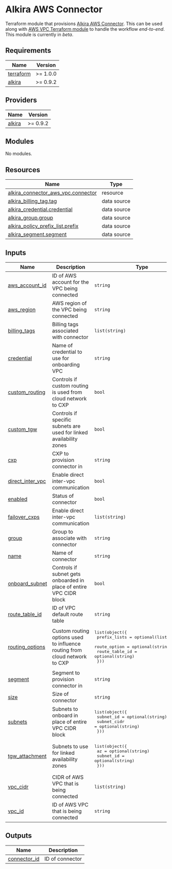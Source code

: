 # Alkira AWS Connector
Terraform module that provisions [Alkira AWS Connector](https://registry.terraform.io/providers/alkiranet/alkira/latest/docs/resources/connector_aws_vpc). This can be used along with [AWS VPC Terraform module](https://github.com/terraform-aws-modules/terraform-aws-vpc) to handle the workflow _end-to-end_. This module is currently in _beta_.

<!-- BEGIN_TF_DOCS -->
## Requirements

| Name | Version |
|------|---------|
| <a name="requirement_terraform"></a> [terraform](#requirement\_terraform) | >= 1.0.0 |
| <a name="requirement_alkira"></a> [alkira](#requirement\_alkira) | >= 0.9.2 |

## Providers

| Name | Version |
|------|---------|
| <a name="provider_alkira"></a> [alkira](#provider\_alkira) | >= 0.9.2 |

## Modules

No modules.

## Resources

| Name | Type |
|------|------|
| [alkira_connector_aws_vpc.connector](https://registry.terraform.io/providers/alkiranet/alkira/latest/docs/resources/connector_aws_vpc) | resource |
| [alkira_billing_tag.tag](https://registry.terraform.io/providers/alkiranet/alkira/latest/docs/data-sources/billing_tag) | data source |
| [alkira_credential.credential](https://registry.terraform.io/providers/alkiranet/alkira/latest/docs/data-sources/credential) | data source |
| [alkira_group.group](https://registry.terraform.io/providers/alkiranet/alkira/latest/docs/data-sources/group) | data source |
| [alkira_policy_prefix_list.prefix](https://registry.terraform.io/providers/alkiranet/alkira/latest/docs/data-sources/policy_prefix_list) | data source |
| [alkira_segment.segment](https://registry.terraform.io/providers/alkiranet/alkira/latest/docs/data-sources/segment) | data source |

## Inputs

| Name | Description | Type | Default | Required |
|------|-------------|------|---------|:--------:|
| <a name="input_aws_account_id"></a> [aws\_account\_id](#input\_aws\_account\_id) | ID of AWS account for the VPC being connected | `string` | n/a | yes |
| <a name="input_aws_region"></a> [aws\_region](#input\_aws\_region) | AWS region of the VPC being connected | `string` | n/a | yes |
| <a name="input_billing_tags"></a> [billing\_tags](#input\_billing\_tags) | Billing tags associated with connector | `list(string)` | `[]` | no |
| <a name="input_credential"></a> [credential](#input\_credential) | Name of credential to use for onboarding VPC | `string` | n/a | yes |
| <a name="input_custom_routing"></a> [custom\_routing](#input\_custom\_routing) | Controls if custom routing is used from cloud network to CXP | `bool` | `false` | no |
| <a name="input_custom_tgw"></a> [custom\_tgw](#input\_custom\_tgw) | Controls if specific subnets are used for linked availability zones | `bool` | `false` | no |
| <a name="input_cxp"></a> [cxp](#input\_cxp) | CXP to provision connector in | `string` | n/a | yes |
| <a name="input_direct_inter_vpc"></a> [direct\_inter\_vpc](#input\_direct\_inter\_vpc) | Enable direct inter-vpc communication | `bool` | `false` | no |
| <a name="input_enabled"></a> [enabled](#input\_enabled) | Status of connector | `bool` | `true` | no |
| <a name="input_failover_cxps"></a> [failover\_cxps](#input\_failover\_cxps) | Enable direct inter-vpc communication | `list(string)` | `[]` | no |
| <a name="input_group"></a> [group](#input\_group) | Group to associate with connector | `string` | `""` | no |
| <a name="input_name"></a> [name](#input\_name) | Name of connector | `string` | n/a | yes |
| <a name="input_onboard_subnet"></a> [onboard\_subnet](#input\_onboard\_subnet) | Controls if subnet gets onboarded in place of entire VPC CIDR block | `bool` | `false` | no |
| <a name="input_route_table_id"></a> [route\_table\_id](#input\_route\_table\_id) | ID of VPC default route table | `string` | `""` | no |
| <a name="input_routing_options"></a> [routing\_options](#input\_routing\_options) | Custom routing options used to influence routing from cloud network to CXP | <pre>list(object({<br>    prefix_lists    = optional(list(string))<br>    route_option    = optional(string)<br>    route_table_id  = optional(string)<br>  }))</pre> | `[]` | no |
| <a name="input_segment"></a> [segment](#input\_segment) | Segment to provision connector in | `string` | n/a | yes |
| <a name="input_size"></a> [size](#input\_size) | Size of connector | `string` | `"SMALL"` | no |
| <a name="input_subnets"></a> [subnets](#input\_subnets) | Subnets to onboard in place of entire VPC CIDR block | <pre>list(object({<br>    subnet_id    = optional(string)<br>    subnet_cidr  = optional(string)<br>  }))</pre> | `[]` | no |
| <a name="input_tgw_attachment"></a> [tgw\_attachment](#input\_tgw\_attachment) | Subnets to use for linked availability zones | <pre>list(object({<br>    az         = optional(string)<br>    subnet_id  = optional(string)<br>  }))</pre> | `[]` | no |
| <a name="input_vpc_cidr"></a> [vpc\_cidr](#input\_vpc\_cidr) | CIDR of AWS VPC that is being connected | `list(string)` | `[]` | no |
| <a name="input_vpc_id"></a> [vpc\_id](#input\_vpc\_id) | ID of AWS VPC that is being connected | `string` | n/a | yes |

## Outputs

| Name | Description |
|------|-------------|
| <a name="output_connector_id"></a> [connector\_id](#output\_connector\_id) | ID of connector |
<!-- END_TF_DOCS -->